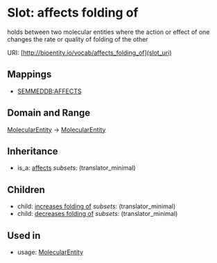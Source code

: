 # Slot: affects folding of


holds between two molecular entities where the action or effect of one changes the rate or quality of folding of the other

URI: [http://bioentity.io/vocab/affects_folding_of](slot_uri)
## Mappings

 * [SEMMEDDB:AFFECTS](http://purl.obolibrary.org/obo/SEMMEDDB_AFFECTS)
## Domain and Range

[MolecularEntity](MolecularEntity.md) -> [MolecularEntity](MolecularEntity.md)
## Inheritance

 *  is_a: [affects](affects.md) *subsets*: (translator_minimal)
## Children

 *  child: [increases folding of](increases_folding_of.md) *subsets*: (translator_minimal)
 *  child: [decreases folding of](decreases_folding_of.md) *subsets*: (translator_minimal)
## Used in

 *  usage: [MolecularEntity](MolecularEntity.md)
